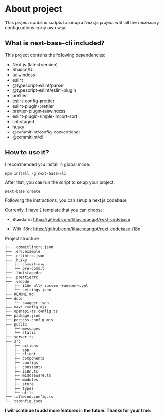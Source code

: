 # About project

This project contains scripts to setup a Next.js project with all the necessary configurations in my own way.

## What is next-base-cli included?

This project contains the following dependencies:

- Next.js (latest version)
- Shadcn/UI
- tailwindcss
- eslint
- @typescript-eslint/parser
- @typescript-eslint/eslint-plugin
- prettier
- eslint-config-prettier
- eslint-plugin-prettier
- prettier-plugin-tailwindcss
- eslint-plugin-simple-import-sort
- lint-staged
- husky
- @commitlint/config-conventional
- @commitlint/cli

## How to use it?

I recommended you install in global mode:

```
npm install -g next-base-cli
```

After that, you can run the script to setup your project:

```
next-base create
```

Following the instructions, you can setup a next.js codebase

Currently, I have 2 template that you can choose:

- Standard: https://github.com/khachoangpt/next-codebase

- With i18n: https://github.com/khachoangpt/next-codebase-i18n

Project structure

```
├── .commitlintrc.json
├── .env.example
├── .eslintrc.json
├── .husky
│   ├── commit-msg
│   └── pre-commit
├── .lintstagedrc
├── .prettierrc
├── .vscode
│   ├── i18n-ally-custom-framework.yml
│   └── settings.json
├── README.md
├── docs
│   └── swagger.json
├── next.config.mjs
├── openapi-ts.config.ts
├── package.json
├── postcss.config.mjs
├── public
│   ├── messages
│   └── static
├── server.ts
├── src
│   ├── actions
│   ├── app
│   ├── client
│   ├── components
│   ├── configs
│   ├── constants
│   ├── i18n.ts
│   ├── middleware.ts
│   ├── modules
│   ├── store
│   ├── types
│   └── utils
├── tailwind.config.ts
└── tsconfig.json
```

**I will continue to add more features in the future. Thanks for your time.**
